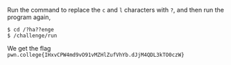 Run the command to replace the `c` and `l` characters with `?`, and then run the program again,
```
$ cd /?ha??enge
$ /challenge/run
```

We get the flag `pwn.college{IHxvCPW4md9vO91vMZHlZufVhYb.dJjM4QDL3kTO0czW}`
